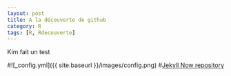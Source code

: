 ```yaml
---
layout: post
title: A la découverte de github
category: R
tags: [R, Rdecouverte]
---
```


Kim fait un test

#![_config.yml]({{ site.baseurl }}/images/config.png)
#[Jekyll Now repository](https://github.com/barryclark/jekyll-now)
